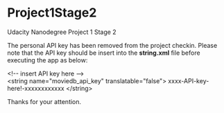 # Project1Stage2
Udacity Nanodegree Project 1 Stage 2

The personal API key has been removed from the project checkin. Please note that the API key should be insert into the <b>string.xml</b> file before executing the app as below:

\<!-- insert API key here --> <br>
\<string name="moviedb_api_key" translatable="false"> xxxx-API-key-here!-xxxxxxxxxxxx \</string>

Thanks for your attention.
